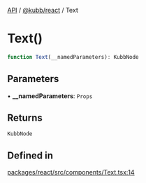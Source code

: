 [API](../../../packages.md) / [@kubb/react](../index.md) / Text

# Text()

```ts
function Text(__namedParameters): KubbNode
```

## Parameters

• **\_\_namedParameters**: `Props`

## Returns

`KubbNode`

## Defined in

[packages/react/src/components/Text.tsx:14](https://github.com/kubb-project/kubb/blob/7f30045af96d8c89b6cda0a30f7535f095a0cb45/packages/react/src/components/Text.tsx#L14)
